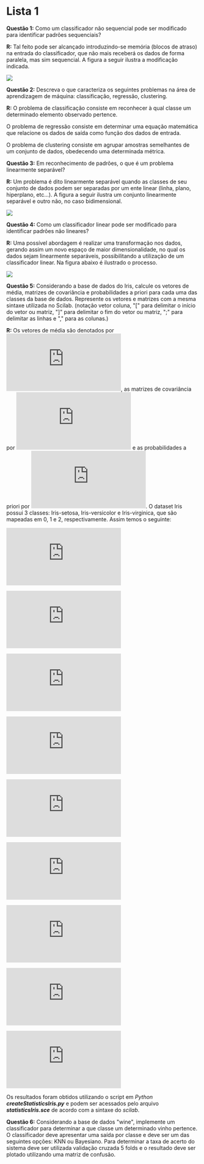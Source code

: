 # Lista 1 

**Questão 1:** Como um classificador não sequencial pode ser modificado para identificar padrões sequenciais?

**R:** Tal feito pode ser alcançado introduzindo-se memória (blocos de atraso) na entrada do classificador, que não mais receberá os dados de forma paralela, mas sim sequencial. A figura a seguir ilustra a modificação indicada.

![](https://user-images.githubusercontent.com/48038742/124295644-78b4e900-db2f-11eb-95e5-89fb556c3cee.png)



**Questão 2:** Descreva o que caracteriza os seguintes problemas na área de aprendizagem de máquina: classificação, regressão, clustering.

**R:** O problema de classificação consiste em reconhecer à qual classe um determinado elemento observado pertence.

O problema de regressão consiste em determinar uma equação matemática que relacione os dados de saída como função dos dados de entrada.

O problema de clustering consiste em agrupar amostras semelhantes de um conjunto de dados, obedecendo uma determinada métrica.




**Questão 3:** Em reconhecimento de padrões, o que é um problema linearmente separável?

**R:** Um problema é dito linearmente separável quando as classes de seu conjunto de dados podem ser separadas por um ente linear (linha, plano, hiperplano, etc...). A figura a seguir ilustra um conjunto linearmente separável e outro não, no caso bidimensional.

![](https://jtsulliv.github.io/images/perceptron/linsep_new.png?raw=True)



**Questão 4:** Como um classificador linear pode ser modificado para identificar padrões não lineares?

**R:** Uma possível abordagem é realizar uma transformação nos dados, gerando assim um novo espaço de maior dimensionalidade, no qual os dados sejam linearmente separáveis, possibilitando a utilização de um classificador linear. Na figura abaixo é ilustrado o processo.

![](https://miro.medium.com/max/1400/1*zWzeMGyCc7KvGD9X8lwlnQ.png)



**Questão 5:** Considerando a base de dados do Iris, calcule os vetores de média, matrizes de covariância e probabilidades a priori para cada uma das classes da base de dados. Represente os vetores e matrizes com a mesma sintaxe utilizada no Scilab. (notação vetor coluna, "[" para delimitar o início do vetor ou matriz, "]" para delimitar o fim do vetor ou matriz, ";" para delimitar as linhas e "," para as colunas.)

**R:** Os vetores de média são denotados por ![](https://latex.codecogs.com/gif.latex?%5Cbar%7B%5Cmathbf%7Bx%7D%7D_i), as matrizes de covariância por ![](https://latex.codecogs.com/gif.latex?%5Cmathbf%7B%5CSigma%7D_i) e as probabilidades a priori por ![](https://latex.codecogs.com/gif.latex?p_i). O dataset Iris possui 3 classes: Iris-setosa, Iris-versicolor e Iris-virginica, que são mapeadas em 0, 1 e 2, respectivamente. Assim temos o seguinte:


![](https://latex.codecogs.com/gif.latex?%5Cbar%7B%5Cmathbf%7Bx%7D%7D_0%20%3D%20%5Cbegin%7Bbmatrix%7D%205.006%5C%5C%203.418%5C%5C%201.464%5C%5C%200.244%20%5Cend%7Bbmatrix%7D)

![](https://latex.codecogs.com/gif.latex?%5Cmathbf%7B%5CSigma%7D_0%20%3D%20%5Cbegin%7Bbmatrix%7D%200.12424898%20%26%200.10029796%20%26%200.01613878%20%26%200.01054694%5C%5C%200.10029796%20%26%200.14517959%20%26%200.01168163%20%26%200.01143673%5C%5C%200.01613878%20%26%200.01168163%20%26%200.03010612%20%26%200.00569796%5C%5C%200.01054694%20%26%200.01143673%20%26%200.00569796%20%26%200.01149388%20%5Cend%7Bbmatrix%7D)

![](https://latex.codecogs.com/gif.latex?p_0%20%3D%20%5Cfrac%7B1%7D%7B3%7D)


![](https://latex.codecogs.com/gif.latex?%5Cbar%7B%5Cmathbf%7Bx%7D%7D_1%20%3D%20%5Cbegin%7Bbmatrix%7D%205.936%5C%5C%202.77%5C%5C%204.26%5C%5C%201.326%20%5Cend%7Bbmatrix%7D)

![](https://latex.codecogs.com/gif.latex?%5Cmathbf%7B%5CSigma%7D_1%20%3D%20%5Cbegin%7Bbmatrix%7D%200.26643265%20%26%200.08518367%20%26%200.18289796%20%26%200.05577959%5C%5C%200.08518367%20%26%200.09846939%20%26%200.08265306%20%26%200.04120408%5C%5C%200.18289796%20%26%200.08265306%20%26%200.22081633%20%26%200.07310204%5C%5C%200.05577959%20%26%200.04120408%20%26%200.07310204%20%26%200.03910612%20%5Cend%7Bbmatrix%7D)

![](https://latex.codecogs.com/gif.latex?p_1%20%3D%20%5Cfrac%7B1%7D%7B3%7D)


![](https://latex.codecogs.com/gif.latex?%5Cbar%7B%5Cmathbf%7Bx%7D%7D_2%20%3D%20%5Cbegin%7Bbmatrix%7D%206.588%5C%5C%202.974%5C%5C%205.552%5C%5C%202.026%20%5Cend%7Bbmatrix%7D)

![](https://latex.codecogs.com/gif.latex?%5Cmathbf%7B%5CSigma%7D_2%20%3D%20%5Cbegin%7Bbmatrix%7D%200.40434286%20%26%200.09376327%20%26%200.3032898%20%26%200.04909388%5C%5C%200.09376327%20%26%200.10400408%20%26%200.07137959%20%26%200.04762857%5C%5C%200.3032898%20%26%200.07137959%20%26%200.30458776%20%26%200.04882449%5C%5C%200.04909388%20%26%200.04762857%20%26%200.04882449%20%26%200.07543265%20%5Cend%7Bbmatrix%7D)

![](https://latex.codecogs.com/gif.latex?p_2%20%3D%20%5Cfrac%7B1%7D%7B3%7D)

Os resultados foram obtidos utilizando o script em _Python_ **_createStatisticsIris.py_** e podem ser acessados pelo arquivo **_statisticsIris.sce_**  de acordo com a sintaxe do _scilab_.



**Questão 6:** Considerando a base de dados "wine", implemente um classificador para determinar a que classe um determinado vinho pertence. O classificador deve apresentar uma saída por classe e deve ser um das seguintes opções: KNN ou Bayesiano. Para determinar a taxa de acerto do sistema deve ser utilizada validação cruzada 5 folds e o resultado deve ser plotado utilizando uma matriz de confusão.

